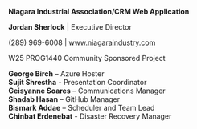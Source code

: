 **Niagara Industrial Association/CRM Web Application** 

**Jordan Sherlock** | Executive Director 

(289) 969-6008 | www.niagaraindustry.com


W25 PROG1440 Community Sponsored Project

**George Birch** – Azure Hoster <br>
**Sujit Shrestha** - Presentation Coordinator <br>
**Geisyanne Soares** – Communications Manager <br>
**Shadab Hasan** – GitHub Manager <br>
**Bismark Addae** – Scheduler and Team Lead <br>
**Chinbat Erdenebat** - Disaster Recovery Manager 
